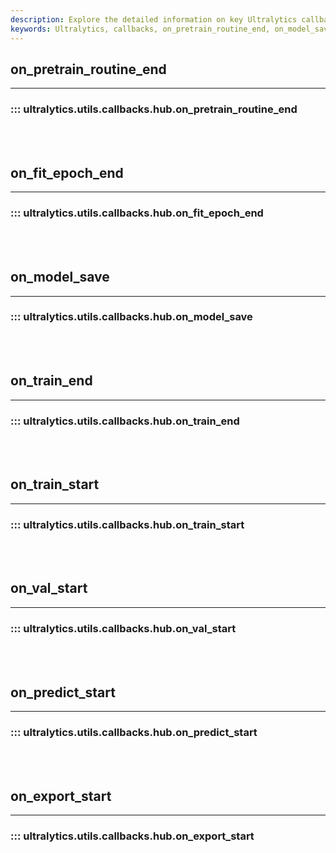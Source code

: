 ```yaml
---
description: Explore the detailed information on key Ultralytics callbacks such as on_pretrain_routine_end, on_model_save, on_train_start, and on_predict_start.
keywords: Ultralytics, callbacks, on_pretrain_routine_end, on_model_save, on_train_start, on_predict_start, hub, training
---
```


## on_pretrain_routine_end
---
### ::: ultralytics.utils.callbacks.hub.on_pretrain_routine_end
<br><br>

## on_fit_epoch_end
---
### ::: ultralytics.utils.callbacks.hub.on_fit_epoch_end
<br><br>

## on_model_save
---
### ::: ultralytics.utils.callbacks.hub.on_model_save
<br><br>

## on_train_end
---
### ::: ultralytics.utils.callbacks.hub.on_train_end
<br><br>

## on_train_start
---
### ::: ultralytics.utils.callbacks.hub.on_train_start
<br><br>

## on_val_start
---
### ::: ultralytics.utils.callbacks.hub.on_val_start
<br><br>

## on_predict_start
---
### ::: ultralytics.utils.callbacks.hub.on_predict_start
<br><br>

## on_export_start
---
### ::: ultralytics.utils.callbacks.hub.on_export_start
<br><br>